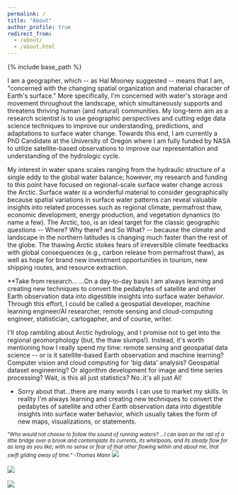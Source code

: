 ```yaml
---
permalink: /
title: "About"
author_profile: true
redirect_from: 
  - /about/
  - /about.html
---
```


{% include base_path %}

I am a geographer, which -- as Hal Mooney suggested -- means that I am, "concerned with the changing spatial organization and material character of Earth's surface." More specifically, I'm concerned with water's storage and movement throughout the landscape, which simultaneously supports and threatens thriving human (and natural) communities. My long-term aim as a research scientist is to use geographic perspectives and cutting edge data science techniques to improve our understanding, predictions, and adaptations to surface water change. Towards this end, I am currently a PhD Candidate at the University of Oregon where I am fully funded by NASA to utilize satellite-based observations to improve our representation and understanding of the hydrologic cycle. 

My interest in water spans scales ranging from the hydraulic structure of a single eddy to the global water balance; however, my research and funding to this point have focused on regional-scale surface water change across the Arctic. Surface water is a wonderful material to consider geographically because spatial variations in surface water patterns can reveal valuable insights into related processes such as regional climate, permafrost thaw, economic development, energy production, and vegetation dynamics (to name a few). The Arctic, too, is an ideal target for the classic geographic questions -- Where? Why there? and So What? -- because the climate and landscape in the northern latitudes is changing much faster than the rest of the globe. The thawing Arctic stokes fears of irreversible climate feedbacks with global consequences (e.g., carbon release from permafrost thaw), as well as hope for brand new investment opportunities in tourism, new shipping routes, and resource extraction.


**Take from research...
...On a day-to-day basis I am always learning and creating new techniques to convert the pedabytes of satellite and other Earth observation data into digestible insights into surface water behavior. Through this effort, I could be called a geospatial developer, machine learning engineer/AI researcher,  remote sensing and cloud-computing engineer, statistician, cartogapher, and of course, writer. 


I'll stop rambling about Arctic hydrology, and I promise not to get into the regional geomorphology (but, the thaw slumps!). Instead, it's worth mentioning how I really spend my time: remote sensing and geospatial data science -- or is it satellite-based Earth observation and machine learning? Computer vision and cloud computing for 'big data' analysis? Geospatial dataset engineering? Or algorithm development for image and time series processing? Wait, is this all just statistics? No..it's all just AI!
  * Sorry about that...there are many words I can use to market my skills. In reality I'm always learning and creating new techniques to convert the pedabytes of satellite and other Earth observation data into digestible insights into surface water behavior, which usually takes the form of new maps, visualizations, or statements.

<span style="font-size:0.82em;">*"Who would not choose to follow the sound of running waters? ...I can lean on the rail of a little bridge over a brook and contemplate its currents, its whirlpools, and its steady flow for as long as you like; with no sense or fear of that other flowing within and about me, that swift gliding away of time." -Thomas Mann* </span>
<img src='/images/sweetCreekBanner2.jpg' > 
<br/>
<br/>
<img src='/images/AlaskaBasin2.jpg' > 
<br/>
<br/>
<img src='/images/rioFigueroabanner.jpg' > 




